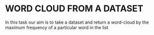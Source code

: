 # WORD CLOUD FROM A DATASET
In this task our aim is to take a dataset and return a word-cloud by the maximum frequency of a particular word in the list
